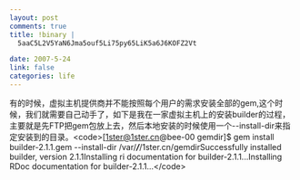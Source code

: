 ```yaml
--- 
layout: post
comments: true
title: !binary |
  5aaC5L2V5YaN6Jma5ouf5Li75py65LiK5a6J6KOFZ2Vt

date: 2007-5-24
link: false
categories: life
---
```

有的时候，虚拟主机提供商并不能按照每个用户的需求安装全部的gem,这个时候，我们就需要自己动手了，如下是我在一家虚拟主机上的安装builder的过程，主要就是先FTP把gem包放上去，然后本地安装的时候使用一个--install-dir来指定安装到的目录。&lt;code&gt;[1ster@1ster.cn@bee-00 gemdir]$ gem install  builder-2.1.1.gem --install-dir /var/***/***/1ster.cn/gemdirSuccessfully installed builder, version 2.1.1Installing ri documentation for builder-2.1.1...Installing RDoc documentation for builder-2.1.1...&lt;/code&gt;
